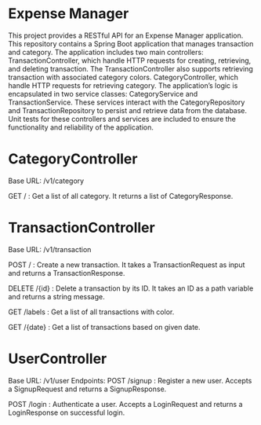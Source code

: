 # Expense Manager
This project provides a RESTful API for an Expense Manager application. This repository contains a Spring Boot application that manages transaction and category. The application includes two main controllers:
TransactionController, which handle HTTP requests for creating, retrieving, and deleting transaction. The TransactionController also supports retrieving transaction with associated category colors.
CategoryController, which handle HTTP requests for retrieving category.
The application’s logic is encapsulated in two service classes:
CategoryService and TransactionService. These services interact with the CategoryRepository and TransactionRepository to persist and retrieve data from the database. Unit tests for these controllers and services are included to ensure the functionality and reliability of the application.

# CategoryController

Base URL: /v1/category

GET / : Get a list of all category. It returns a list of CategoryResponse.

# TransactionController

Base URL: /v1/transaction

POST / : Create a new transaction. It takes a TransactionRequest as input and returns a TransactionResponse.

DELETE /{id} : Delete a transaction by its ID. It takes an ID as a path variable and returns a string message.

GET /labels : Get a list of all transactions with color.

GET /{date} : Get a list of transactions based on given date.

# UserController

Base URL: /v1/user
Endpoints:
POST /signup : Register a new user. Accepts a SignupRequest and returns a SignupResponse.

POST /login : Authenticate a user. Accepts a LoginRequest and returns a LoginResponse on successful login.


